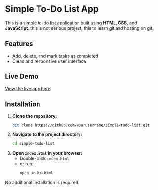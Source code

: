 # Simple To-Do List App

This is a simple to-do list application built using **HTML**, **CSS**, and **JavaScript**.
this is not serious project, this to learn git and hosting on git.

## Features

- Add, delete, and mark tasks as completed
- Clean and responsive user interface

## Live Demo

[View the live app here](https://tanujsharma911.github.io/To-do-app/)

## Installation

1. **Clone the repository:**
    ```bash
    git clone https://github.com/yourusername/simple-todo-list.git
    ```
2. **Navigate to the project directory:**
    ```bash
    cd simple-todo-list
    ```
3. **Open `index.html` in your browser:**
    - Double-click `index.html`
    - or run:
      ```bash
      open index.html
      ```

No additional installation is required.
